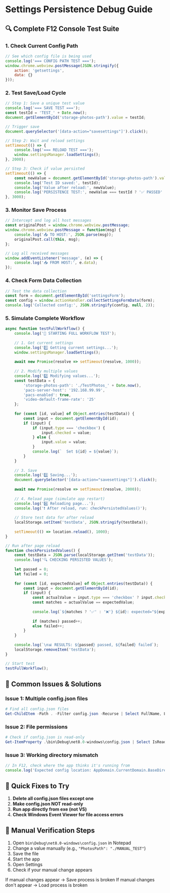 # Settings Persistence Debug Guide

## 🔍 Complete F12 Console Test Suite

### 1. Check Current Config Path
```javascript
// See which config file is being used
console.log('=== CONFIG PATH TEST ===');
window.chrome.webview.postMessage(JSON.stringify({
    action: 'getsettings',
    data: {}
}));
```

### 2. Test Save/Load Cycle
```javascript
// Step 1: Save a unique test value
console.log('=== SAVE TEST ===');
const testId = 'TEST_' + Date.now();
document.getElementById('storage-photos-path').value = testId;

// Trigger save
document.querySelector('[data-action="savesettings"]').click();

// Step 2: Wait and reload settings
setTimeout(() => {
    console.log('=== RELOAD TEST ===');
    window.settingsManager.loadSettings();
}, 2000);

// Step 3: Check if value persisted
setTimeout(() => {
    const newValue = document.getElementById('storage-photos-path').value;
    console.log('Test ID saved:', testId);
    console.log('Value after reload:', newValue);
    console.log('PERSISTENCE TEST:', newValue === testId ? '✅ PASSED' : '❌ FAILED');
}, 3000);
```

### 3. Monitor Save Process
```javascript
// Intercept and log all host messages
const originalPost = window.chrome.webview.postMessage;
window.chrome.webview.postMessage = function(msg) {
    console.log('📤 TO HOST:', JSON.parse(msg));
    originalPost.call(this, msg);
};

// Log all received messages
window.addEventListener('message', (e) => {
    console.log('📥 FROM HOST:', e.data);
});
```

### 4. Check Form Data Collection
```javascript
// Test the data collection
const form = document.getElementById('settingsForm');
const config = window.actionHandler.collectSettingsFormData(form);
console.log('Collected config:', JSON.stringify(config, null, 2));
```

### 5. Simulate Complete Workflow
```javascript
async function testFullWorkflow() {
    console.log('🧪 STARTING FULL WORKFLOW TEST');
    
    // 1. Get current settings
    console.log('1️⃣ Getting current settings...');
    window.settingsManager.loadSettings();
    
    await new Promise(resolve => setTimeout(resolve, 1000));
    
    // 2. Modify multiple values
    console.log('2️⃣ Modifying values...');
    const testData = {
        'storage-photos-path': './TestPhotos_' + Date.now(),
        'pacs-server-host': '192.168.99.99',
        'pacs-enabled': true,
        'video-default-frame-rate': '25'
    };
    
    for (const [id, value] of Object.entries(testData)) {
        const input = document.getElementById(id);
        if (input) {
            if (input.type === 'checkbox') {
                input.checked = value;
            } else {
                input.value = value;
            }
            console.log(`  Set ${id} = ${value}`);
        }
    }
    
    // 3. Save
    console.log('3️⃣ Saving...');
    document.querySelector('[data-action="savesettings"]').click();
    
    await new Promise(resolve => setTimeout(resolve, 2000));
    
    // 4. Reload page (simulate app restart)
    console.log('4️⃣ Reloading page...');
    console.log('❗ After reload, run: checkPersistedValues()');
    
    // Store test data for after reload
    localStorage.setItem('testData', JSON.stringify(testData));
    
    setTimeout(() => location.reload(), 1000);
}

// Run after page reload
function checkPersistedValues() {
    const testData = JSON.parse(localStorage.getItem('testData'));
    console.log('🔍 CHECKING PERSISTED VALUES');
    
    let passed = 0;
    let failed = 0;
    
    for (const [id, expectedValue] of Object.entries(testData)) {
        const input = document.getElementById(id);
        if (input) {
            const actualValue = input.type === 'checkbox' ? input.checked : input.value;
            const matches = actualValue == expectedValue;
            
            console.log(`${matches ? '✅' : '❌'} ${id}: expected="${expectedValue}" actual="${actualValue}"`);
            
            if (matches) passed++;
            else failed++;
        }
    }
    
    console.log(`\n📊 RESULTS: ${passed} passed, ${failed} failed`);
    localStorage.removeItem('testData');
}

// Start test
testFullWorkflow();
```

## 🐛 Common Issues & Solutions

### Issue 1: Multiple config.json files
```powershell
# Find all config.json files
Get-ChildItem -Path . -Filter config.json -Recurse | Select FullName, LastWriteTime
```

### Issue 2: File permissions
```powershell
# Check if config.json is read-only
Get-ItemProperty .\bin\Debug\net8.0-windows\config.json | Select IsReadOnly, LastWriteTime
```

### Issue 3: Working directory mismatch
```javascript
// In F12, check where the app thinks it's running from
console.log('Expected config location: AppDomain.CurrentDomain.BaseDirectory + config.json');
```

## 🔧 Quick Fixes to Try

1. **Delete all config.json files except one**
2. **Make config.json NOT read-only**
3. **Run app directly from exe (not VS)**
4. **Check Windows Event Viewer for file access errors**

## 📝 Manual Verification Steps

1. Open `bin\Debug\net8.0-windows\config.json` in Notepad
2. Change a value manually (e.g., `"PhotosPath": "./MANUAL_TEST"`)
3. Save the file
4. Start the app
5. Open Settings
6. Check if your manual change appears

If manual changes appear → Save process is broken
If manual changes don't appear → Load process is broken